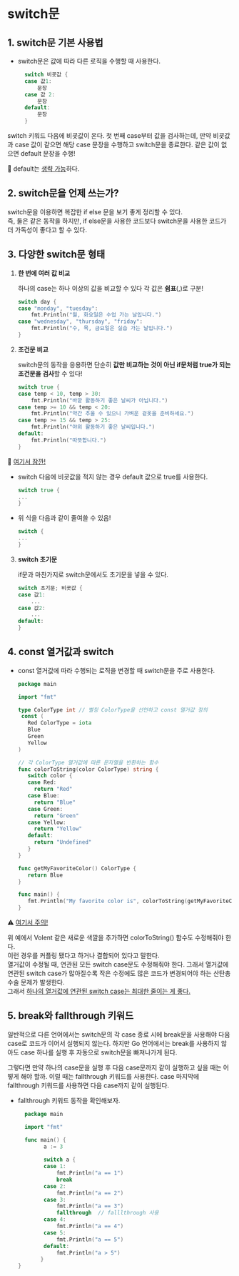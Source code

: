 # switch문 

##  1. switch문 기본 사용법

- switch문은 값에 따라 다른 로직을 수행할 때 사용한다.     

  ```go
	switch 비굣값 {
	case 값1:
		문장
	case 값 2:
		문장
	default:
		문장
	}
  ```

switch 키워드 다음에 비굣값이 온다. 첫 번째 case부터 값을 검사하는데, 만약 비굣값과 case 값이 같으면 해당 case 문장을 수행하고 switch문을 종료한다. 같은 값이 없으면 default 문장을 수행!


🌝 default는 <u>생략 가능</u>하다.   



##  2. switch문을 언제 쓰는가?

switch문을 이용하면 복잡한 if else 문을 보기 좋게 정리할 수 있다.     
즉, 둘은 같은 동작을 하지만, if else문을 사용한 코드보다 switch문을 사용한 코드가 더 가독성이 좋다고 할 수 있다.  


##  3. 다양한 switch문 형태

1. **한 번에 여러 값 비교** 

	하나의 case는 하나 이상의 값을 비교할 수 있다
	각 값은 **쉼표**(,)로 구분!   

    ```go
    switch day {
	case "monday", "tuesday":
		fmt.Println("월, 화요일은 수업 가는 날입니다.")
	case "wednesday", "thursday", "friday":
		fmt.Println("수, 목, 금요일은 실습 가는 날입니다.")
	}
    ```

2. **조건문 비교** 

	switch문의 동작을 응용하면 단순히 **값만 비교하는 것이 아닌 if문처럼 true가 되는 조건문을 검사**할 수 있다!   

    ```go
    switch true {
	case temp < 10, temp > 30:
		fmt.Println("바깥 활동하기 좋은 날씨가 아닙니다.")
	case temp >= 10 && temp < 20:
		fmt.Println("약간 추울 수 있으니 가벼운 겉옷을 준비하세요.")
	case temp >= 15 && temp > 25:
		fmt.Println("야외 활동하기 좋은 날씨입니다.")
	default:
		fmt.Println("따뜻합니다.")
	}
    ```
    

🌝 <u>여기서 잠깐!</u>      

- switch 다음에 비굣값을 적지 않는 경우 default 값으로 true를 사용한다.   
	 
  ```go
  switch true {
  ...
  }
  ```  
    
- 위 식을 다음과 같이 줄여쓸 수 있음!    
    
  ```go
  switch {
  ...
  }
  ```   	
      
	


3. **switch 초기문** 

	if문과 마찬가지로 switch문에서도 초기문을 넣을 수 있다.     

    ```go
    switch 초기문; 비굣값 {
	case 값1:
		...
	case 값2:
		...
	default:
	}
    ```
 
##  4. const 열거값과 switch

* const 열거값에 따라 수행되는 로직을 변경할 때 switch문을 주로 사용한다.  

   ```go
   package main

   import "fmt"

   type ColorType int // 별칭 ColorType을 선언하고 const 열거값 정의
    const (
      Red ColorType = iota
      Blue
      Green
      Yellow
   )

   // 각 ColorType 열거값에 따른 문자열을 반환하는 함수
   func colorToString(color ColorType) string {
      switch color {
      case Red:
        return "Red"
      case Blue:
        return "Blue"
      case Green:
        return "Green"
      case Yellow:
        return "Yellow"
      default:
        return "Undefined"
      }
   }

   func getMyFavoriteColor() ColorType {
      return Blue
   }

   func main() {
      fmt.Println("My favorite color is", colorToString(getMyFavoriteColor()))
   }
   ```
	


⚠️ <u>여기서 주의!</u>      

위 예에서 Volent 같은 새로운 색깔을 추가하면 colorToString() 함수도 수정해줘야 한다.     
이런 경우를 커플링 됐다고 하거나 결합되어 있다고 말한다.    
열거값이 수정될 때, 연관된 모든 switch case문도 수정해줘야 한다. 그래서 열거값에 연관된 switch case가 많아질수록 작은 수정에도 많은 코드가 변경되어야 하는 산탄총 수술 문제가 발생한다.    
그래서 <u>하나의 열거값에 연관된 switch case는 최대한 줄이는 게 좋다.</u>           


##  5. break와 fallthrough 키워드

일반적으로 다른 언어에서는 switch문의 각 case 종료 시에 break문을 사용해야 다음 case로 코드가 이어서 실행되지 않는다. 하지만 Go 언어에서는 break를 사용하지 않아도 case 하나를 실행 후 자동으로 switch문을 빠져나가게 된다.     

그렇다면 만약 하나의 case문을 실행 후 다음 case문까지 같이 실행하고 싶을 때는 어떻게 해야 할까.   이럴 때는 fallthrough 키워드를 사용한다. case 마지막에 fallthrough 키워드를 사용하면 다음 case까지 같이 실행된다.

* fallthrough 키워드 동작을 확인해보자.  

  ```go
	package main

	import "fmt"

	func main() {
		  a := 3
	
		  switch a {
		  case 1:
			  fmt.Println("a == 1")
			  break
		  case 2:
			  fmt.Println("a == 2")
		  case 3:
			  fmt.Println("a == 3")
			  fallthrough  // falllthrough 사용
		  case 4:
			  fmt.Println("a == 4")
		  case 5:
			  fmt.Println("a == 5")
		  default:
			  fmt.Println("a > 5")
		 }
  }
  ```
